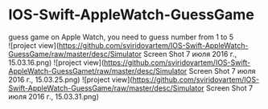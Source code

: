 # IOS-Swift-AppleWatch-GuessGame
guess game on Apple Watch, you need to guess number from 1 to 5
<br>
![project view](https://github.com/sviridovartem/IOS-Swift-AppleWatch-GuessGame/raw/master/desc/Simulator Screen Shot 7 июля 2016 г., 15.03.16.png)
![project view](https://github.com/sviridovartem/IOS-Swift-AppleWatch-GuessGamet/raw/master/desc/Simulator Screen Shot 7 июля 2016 г., 15.03.25.png)
![project view](https://github.com/sviridovartem/IOS-Swift-AppleWatch-GuessGame/raw/master/desc/Simulator Screen Shot 7 июля 2016 г., 15.03.31.png)
